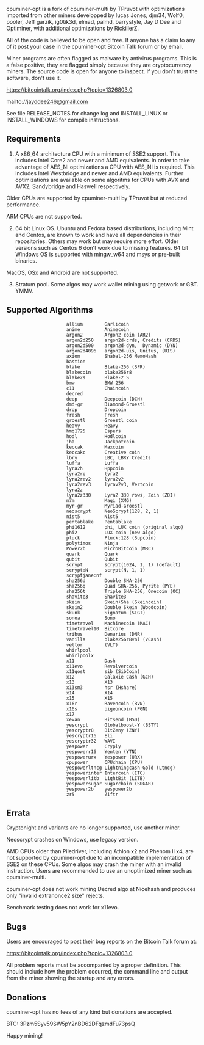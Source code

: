 cpuminer-opt is a fork of cpuminer-multi by TPruvot with optimizations
imported from other miners developped by lucas Jones, djm34, Wolf0, pooler,
Jeff garzik, ig0tik3d, elmad, palmd, barrystyle, Jay D Dee and Optiminer, with additional
optimizations by RickillerZ.

All of the code is believed to be open and free. If anyone has a
claim to any of it post your case in the cpuminer-opt Bitcoin Talk forum
or by email.

Miner programs are often flagged as malware by antivirus programs. This is
a false positive, they are flagged simply because they are cryptocurrency 
miners. The source code is open for anyone to inspect. If you don't trust 
the software, don't use it.

https://bitcointalk.org/index.php?topic=1326803.0

mailto://jayddee246@gmail.com

See file RELEASE_NOTES for change log and INSTALL_LINUX or INSTALL_WINDOWS
for compile instructions.

Requirements
------------

1. A x86_64 architecture CPU with a minimum of SSE2 support. This includes
Intel Core2 and newer and AMD equivalents. In order to take advantage of AES_NI
optimizations a CPU with AES_NI is required. This includes Intel Westbridge
and newer and AMD equivalents. Further optimizations are available on some
algoritms for CPUs with AVX and AVX2, Sandybridge and Haswell respectively.

Older CPUs are supported by cpuminer-multi by TPruvot but at reduced
performance.

ARM CPUs are not supported.

2. 64 bit Linux OS. Ubuntu and Fedora based distributions, including Mint and
Centos, are known to work and have all dependencies in their repositories.
Others may work but may require more effort. Older versions such as Centos 6
don't work due to missing features. 
64 bit Windows OS is supported with mingw_w64 and msys or pre-built binaries.

MacOS, OSx and Android are not supported.

3. Stratum pool. Some algos may work wallet mining using getwork or GBT. YMMV.

Supported Algorithms
--------------------

                          allium        Garlicoin
                          anime         Animecoin
                          argon2        Argon2 coin (AR2)
                          argon2d250    argon2d-crds, Credits (CRDS)
                          argon2d500    argon2d-dyn,  Dynamic (DYN)
                          argon2d4096   argon2d-uis, Unitus, (UIS)
                          axiom         Shabal-256 MemoHash
                          bastion
                          blake         Blake-256 (SFR)
                          blakecoin     blake256r8
                          blake2s       Blake-2 S
                          bmw           BMW 256
                          c11           Chaincoin
                          decred
                          deep          Deepcoin (DCN)
                          dmd-gr        Diamond-Groestl
                          drop          Dropcoin
                          fresh         Fresh
                          groestl       Groestl coin
                          heavy         Heavy
                          hmq1725       Espers
                          hodl          Hodlcoin
                          jha           Jackpotcoin
                          keccak        Maxcoin
                          keccakc       Creative coin
                          lbry          LBC, LBRY Credits
                          luffa         Luffa
                          lyra2h        Hppcoin
                          lyra2re       lyra2
                          lyra2rev2     lyra2v2
                          lyra2rev3     lyrav2v3, Vertcoin
                          lyra2z        
                          lyra2z330     Lyra2 330 rows, Zoin (ZOI)
                          m7m           Magi (XMG)
                          myr-gr        Myriad-Groestl
                          neoscrypt     NeoScrypt(128, 2, 1)
                          nist5         Nist5
                          pentablake    Pentablake
                          phi1612       phi, LUX coin (original algo)
                          phi2          LUX coin (new algo)
                          pluck         Pluck:128 (Supcoin)
                          polytimos     Ninja
                          Power2b       MicroBitcoin (MBC)
                          quark         Quark
                          qubit         Qubit
                          scrypt        scrypt(1024, 1, 1) (default)
                          scrypt:N      scrypt(N, 1, 1)
                          scryptjane:nf
                          sha256d       Double SHA-256
                          sha256q       Quad SHA-256, Pyrite (PYE)
                          sha256t       Triple SHA-256, Onecoin (OC)
                          shavite3      Shavite3
                          skein         Skein+Sha (Skeincoin)
                          skein2        Double Skein (Woodcoin)
                          skunk         Signatum (SIGT)
                          sonoa         Sono
                          timetravel    Machinecoin (MAC)
                          timetravel10  Bitcore
                          tribus        Denarius (DNR)
                          vanilla       blake256r8vnl (VCash)
                          veltor        (VLT)
                          whirlpool
                          whirlpoolx
                          x11           Dash
                          x11evo        Revolvercoin
                          x11gost       sib (SibCoin)
                          x12           Galaxie Cash (GCH)
                          x13           X13
                          x13sm3        hsr (Hshare)
                          x14           X14
                          x15           X15
                          x16r          Ravencoin (RVN)
                          x16s          pigeoncoin (PGN)
                          x17
                          xevan         Bitsend (BSD)
                          yescrypt      Globalboost-Y (BSTY)
                          yescryptr8    BitZeny (ZNY)
                          yescryptr16   Eli
                          yescryptr32   WAVI
                          yespower      Cryply
                          yespowerr16   Yenten (YTN)
                          yespowerurx   Yespower (URX)
                          cpupower      CPUchain (CPU)
                          yespowerltncg Lightningcash-Gold (Ltncg)
                          yespowerinter Intercoin (ITC)
                          yespowerlitb  LightBit (LITB)
                          yespowersugar Sugarchain (SUGAR)
                          yespower2b    yespower2b
                          zr5           Ziftr

Errata
------

Cryptonight and variants are no longer supported, use another miner.

Neoscrypt crashes on Windows, use legacy version.

AMD CPUs older than Piledriver, including Athlon x2 and Phenom II x4, are not
supported by cpuminer-opt due to an incompatible implementation of SSE2 on
these CPUs. Some algos may crash the miner with an invalid instruction.
Users are recommended to use an unoptimized miner such as cpuminer-multi.

cpuminer-opt does not work mining Decred algo at Nicehash and produces
only "invalid extranonce2 size" rejects.

Benchmark testing does not work for x11evo.

Bugs
----

Users are encouraged to post their bug reports on the Bitcoin Talk
forum at:

https://bitcointalk.org/index.php?topic=1326803.0

All problem reports must be accompanied by a proper definition.
This should include how the problem occurred, the command line and
output from the miner showing the startup and any errors.

Donations
---------

cpuminer-opt has no fees of any kind but donations are accepted.

 BTC: 3Pzm5Syv59SW5pY2nBD62DFqzmdFu73psQ

Happy mining!

